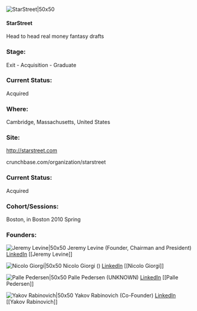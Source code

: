 

![StarStreet|50x50](https://pbs.twimg.com/profile_images/3604832642/5adf5ca474a14d6ed08d8522cc0d8a57_bigger.png)

#### StarStreet
Head to head real money fantasy drafts

### Stage: 
Exit - Acquisition - Graduate 

### Current Status: 
Acquired

### Where:
Cambridge, Massachusetts, United States

### Site:
http://starstreet.com



crunchbase.com/organization/starstreet

### Current Status: 
Acquired

### Cohort/Sessions: 
Boston, in Boston 2010 Spring

### Founders: 

![Jeremy Levine|50x50](https://apimg.techstars.com/connect/images/image_files/5c5daca9a36c115a8a0000b9/original/0.jpg) Jeremy Levine (Founder, Chairman and President) [LinkedIn](https://linkedin.com/in/jerlevine) [[Jeremy Levine]]

![Nicolo Giorgi|50x50](http://s3.amazonaws.com/ts-accel-connect-uploads/images/image_files/5c8829f034a60d0aec00000e/original/headshot.jpeg) Nicolo Giorgi () [LinkedIn](https://) [[Nicolo Giorgi]]

![Palle Pedersen|50x50](https://s3.amazonaws.com/photos.angel.co/users/5048-medium_jpg?1295798223) Palle Pedersen (UNKNOWN) [LinkedIn](https://linkedin.com/in/palle) [[Palle Pedersen]]

![Yakov Rabinovich|50x50](http://gravatar.com/avatar/c132f2dfdc6cebad3784bbc64814633c.png?s=150&d=identicon) Yakov Rabinovich (Co-Founder) [LinkedIn](https://) [[Yakov Rabinovich]]


